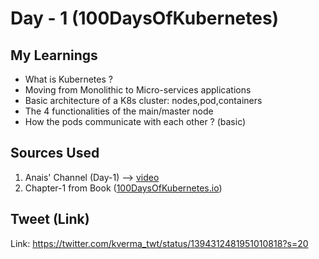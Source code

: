 # Day - 1 (100DaysOfKubernetes)

## My Learnings

* What is Kubernetes ?
* Moving from Monolithic to Micro-services applications
* Basic architecture of a K8s cluster: nodes,pod,containers
* The 4 functionalities of the main/master node
* How the pods communicate with each other ? (basic)

## Sources Used

1. Anais' Channel (Day-1) --> [video](https://www.youtube.com/watch?v=w30yBV2ZDJ8&list=PLWnens-FYbIpUpmiiNYfkqTZQUYppGMFV&index=2)
2. Chapter-1 from Book ([100DaysOfKubernetes.io](https://100daysofkubernetes.io/start/intro-to-k8s.html))

## Tweet (Link)

Link: https://twitter.com/kverma_twt/status/1394312481951010818?s=20

